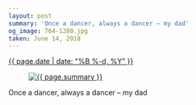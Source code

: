 ```yaml
---
layout: post
summary: 'Once a dancer, always a dancer – my dad'
og_image: 764-1280.jpg
taken: June 14, 2018
---
```


<div class="post">
 <time>
  <a href="/764">
   {{ page.date | date: "%B %-d, %Y" }}
  </a>
 </time>
 <a href="/764">
  <figure data-taken="6/14/2018">
   <img alt="{{ page.summary }}" sizes="(min-width: 700px) 50vw, calc(100vw - 2rem)" src="{{ site.assets_url }}/764-640.jpg" srcset="{{ site.assets_url }}/764-320.jpg 320w, {{ site.assets_url }}/764-640.jpg 640w, {{ site.assets_url }}/764-960.jpg 960w, {{ site.assets_url }}/764-1280.jpg 1280w"/>
  </figure>
 </a>
 <span>
  Once a dancer, always a dancer – my dad
 </span>
</div>
